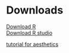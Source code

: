 # Downloads 
[Download R](https://cran.r-project.org/mirrors.html) <br />
[Download R studio](https://www.rstudio.com/products/rstudio/download/)




[tutorial for aesthetics](https://www.youtube.com/watch?v=qnw1xDnt_Ec)
